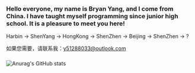 ### Hello everyone, my name is Bryan Yang, and I come from China. I have taught myself programming since junior high school. It is a pleasure to meet you here!
Harbin -> ShenYang -> HongKong -> ShenZhen -> Beijing -> ShenZhen -> ?

如果您需要，请联系我：y51288033@outlook.com
### 
![Anurag's GitHub stats](https://github-readme-stats.vercel.app/api?username=DaZuiZui&count_private=true)

